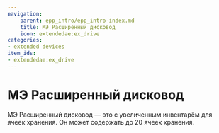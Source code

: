 ```yaml
---
navigation:
    parent: epp_intro/epp_intro-index.md
    title: МЭ Расширенный дисковод
    icon: extendedae:ex_drive
categories:
- extended devices
item_ids:
- extendedae:ex_drive
---
```


# МЭ Расширенный дисковод

<Row gap="20">
<BlockImage id="extendedae:ex_drive" scale="8"></BlockImage>
</Row>

МЭ Расширенный дисковод — это <ItemLink id="ae2:drive" /> с увеличенным инвентарём для ячеек хранения. Он может содержать до 20 ячеек хранения.